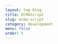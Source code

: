 ```yaml
---
layout: tag-blog
title: ECMAScript
slug: ecma-script
category: development
menu: false
order: 5
---
```

